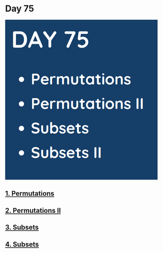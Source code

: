 # Day 75

![](../images/day75.png)

## [1. Permutations](46.%20Permutations.md)

## [2. Permutations II](47.%20Permutations%20II.md)

## [3. Subsets](78.%20Subsets.md)

## [4. Subsets](90.%20Subsets%20II.md)